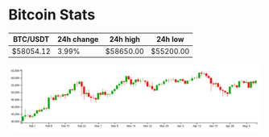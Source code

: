 # Bitcoin Stats

BTC/USDT|24h change|24h high|24h low|
|---|---|---|---|
|$58054.12|3.99%|$58650.00|$55200.00|

<img src="./chart.svg">
